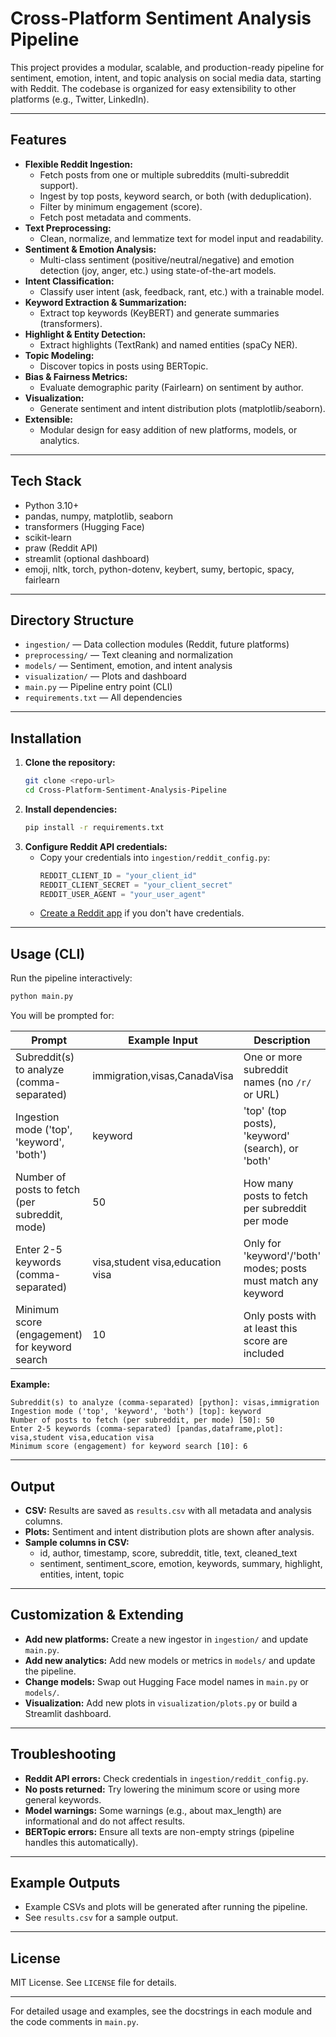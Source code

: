
# Cross-Platform Sentiment Analysis Pipeline

This project provides a modular, scalable, and production-ready pipeline for sentiment, emotion, intent, and topic analysis on social media data, starting with Reddit. The codebase is organized for easy extensibility to other platforms (e.g., Twitter, LinkedIn).

---

## Features

- **Flexible Reddit Ingestion:**
   - Fetch posts from one or multiple subreddits (multi-subreddit support).
   - Ingest by top posts, keyword search, or both (with deduplication).
   - Filter by minimum engagement (score).
   - Fetch post metadata and comments.
- **Text Preprocessing:**
   - Clean, normalize, and lemmatize text for model input and readability.
- **Sentiment & Emotion Analysis:**
   - Multi-class sentiment (positive/neutral/negative) and emotion detection (joy, anger, etc.) using state-of-the-art models.
- **Intent Classification:**
   - Classify user intent (ask, feedback, rant, etc.) with a trainable model.
- **Keyword Extraction & Summarization:**
   - Extract top keywords (KeyBERT) and generate summaries (transformers).
- **Highlight & Entity Detection:**
   - Extract highlights (TextRank) and named entities (spaCy NER).
- **Topic Modeling:**
   - Discover topics in posts using BERTopic.
- **Bias & Fairness Metrics:**
   - Evaluate demographic parity (Fairlearn) on sentiment by author.
- **Visualization:**
   - Generate sentiment and intent distribution plots (matplotlib/seaborn).
- **Extensible:**
   - Modular design for easy addition of new platforms, models, or analytics.

---

## Tech Stack

- Python 3.10+
- pandas, numpy, matplotlib, seaborn
- transformers (Hugging Face)
- scikit-learn
- praw (Reddit API)
- streamlit (optional dashboard)
- emoji, nltk, torch, python-dotenv, keybert, sumy, bertopic, spacy, fairlearn

---

## Directory Structure

- `ingestion/` — Data collection modules (Reddit, future platforms)
- `preprocessing/` — Text cleaning and normalization
- `models/` — Sentiment, emotion, and intent analysis
- `visualization/` — Plots and dashboard
- `main.py` — Pipeline entry point (CLI)
- `requirements.txt` — All dependencies

---

## Installation

1. **Clone the repository:**
    ```bash
    git clone <repo-url>
    cd Cross-Platform-Sentiment-Analysis-Pipeline
    ```
2. **Install dependencies:**
    ```bash
    pip install -r requirements.txt
    ```
3. **Configure Reddit API credentials:**
    - Copy your credentials into `ingestion/reddit_config.py`:
       ```python
       REDDIT_CLIENT_ID = "your_client_id"
       REDDIT_CLIENT_SECRET = "your_client_secret"
       REDDIT_USER_AGENT = "your_user_agent"
       ```
    - [Create a Reddit app](https://www.reddit.com/prefs/apps) if you don't have credentials.

---

## Usage (CLI)

Run the pipeline interactively:

```bash
python main.py
```

You will be prompted for:

| Prompt                                         | Example Input                        | Description                                                      |
|------------------------------------------------|--------------------------------------|------------------------------------------------------------------|
| Subreddit(s) to analyze (comma-separated)      | immigration,visas,CanadaVisa         | One or more subreddit names (no `/r/` or URL)                    |
| Ingestion mode ('top', 'keyword', 'both')      | keyword                              | 'top' (top posts), 'keyword' (search), or 'both'                 |
| Number of posts to fetch (per subreddit, mode) | 50                                   | How many posts to fetch per subreddit per mode                   |
| Enter 2-5 keywords (comma-separated)           | visa,student visa,education visa     | Only for 'keyword'/'both' modes; posts must match any keyword    |
| Minimum score (engagement) for keyword search  | 10                                   | Only posts with at least this score are included                 |

**Example:**

```
Subreddit(s) to analyze (comma-separated) [python]: visas,immigration
Ingestion mode ('top', 'keyword', 'both') [top]: keyword
Number of posts to fetch (per subreddit, per mode) [50]: 50
Enter 2-5 keywords (comma-separated) [pandas,dataframe,plot]: visa,student visa,education visa
Minimum score (engagement) for keyword search [10]: 6
```

---

## Output

- **CSV:** Results are saved as `results.csv` with all metadata and analysis columns.
- **Plots:** Sentiment and intent distribution plots are shown after analysis.
- **Sample columns in CSV:**
   - id, author, timestamp, score, subreddit, title, text, cleaned_text
   - sentiment, sentiment_score, emotion, keywords, summary, highlight, entities, intent, topic

---

## Customization & Extending

- **Add new platforms:** Create a new ingestor in `ingestion/` and update `main.py`.
- **Add new analytics:** Add new models or metrics in `models/` and update the pipeline.
- **Change models:** Swap out Hugging Face model names in `main.py` or `models/`.
- **Visualization:** Add new plots in `visualization/plots.py` or build a Streamlit dashboard.

---

## Troubleshooting

- **Reddit API errors:** Check credentials in `ingestion/reddit_config.py`.
- **No posts returned:** Try lowering the minimum score or using more general keywords.
- **Model warnings:** Some warnings (e.g., about max_length) are informational and do not affect results.
- **BERTopic errors:** Ensure all texts are non-empty strings (pipeline handles this automatically).

---

## Example Outputs

- Example CSVs and plots will be generated after running the pipeline.
- See `results.csv` for a sample output.

---

## License

MIT License. See `LICENSE` file for details.

---

For detailed usage and examples, see the docstrings in each module and the code comments in `main.py`.
